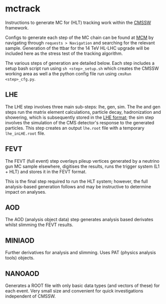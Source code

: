 # mctrack
Instructions to generate MC for (HLT) tracking work within the
[CMSSW](https://github.com/cms-sw/cmssw) framework.

Configs to generate each step of the MC chain can be found at
[MCM](https://cms-pdmv.cern.ch/mcm/) by navigating through
`requests > Navigation` and searching for the relevant sample. Generation of
the ttbar for the 14 TeV HL-LHC upgrade will be included here as the stress
test of the tracking algorithm.

The various steps of generation are detailed below. Each step includes a setup
bash script run using `sh <step>_setup.sh` which creates the CMSSW working area
as well a the python config file run using `cmsRun <step>_cfg.py`.


## LHE

The LHE step involves three main sub-steps: lhe, gen, sim. The lhe and gen steps
run the matrix element calculations, particle decay, hadronization and
showering, which is subsequently stored in the
[LHE format](https://arxiv.org/abs/hep-ph/0609017); the sim step involves the
simulation of the CMS detector's response to the generated particles. This step
creates an output `lhe.root` file with a temporary `lhe_inLHE.root` file.


## FEVT

The FEVT (full event) step overlays pileup vertices generated by a neutrino gun
MC sample elsewhere, digitises the results, runs the trigger system (L1 + HLT)
and stores it in the FEVT format.

This is the final step required to run the HLT system; however, the full
analysis-based generation follows and may be instructive to determine impact on
analyses.


## AOD

The AOD (analysis object data) step generates analysis based derivates whilst
slimming the FEVT results.


## MINIAOD

Further derivatives for analysis and slimming. Uses PAT (physics analysis tools)
objects.


## NANOAOD

Generates a ROOT file with only basic data types (and vectors of these) for
each event. Very small size and convenient for quick investigations independent
of CMSSW.
